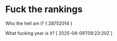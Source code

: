 # Fuck the rankings

Who the hell am I?
{ 28752014 }

What fucking year is it?
[ 2025-04-09T09:23:20Z ]
